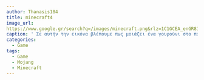 ```yaml
---
author: Thanasis184
title: minecraft4
image_url:
https://www.google.gr/search?q=/images/minecraft.png&rlz=1C1GCEA_enGR819GR819&source=lnms&tbm=isch&sa=X&ved=0ahUKEwjV657V6pzeAhXEJFAKHd1NAAUQ_AUIDigB&biw=1920&bih=969#imgrc=vCiFL1_lHtF5MM:
caption: ' Σε αυτήν την εικόνα βλέπουμε πως μοιάζει ένα γουρούνι στο παιχνίδι '
categories:
  - Game
tags:
  - Game
  - Mojang
  - Minecraft
---
```

